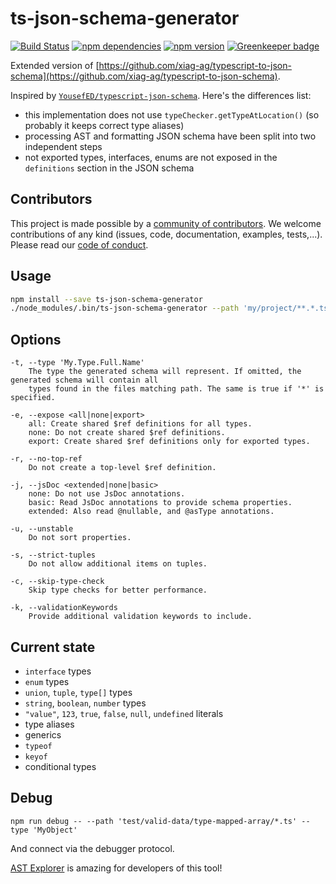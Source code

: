 # ts-json-schema-generator

[![Build Status](https://dev.azure.com/vega-vis/ts-json-schema-generator/_apis/build/status/vega.ts-json-schema-generator)](https://dev.azure.com/vega-vis/ts-json-schema-generator/_build/latest?definitionId=3)
[![npm dependencies](https://david-dm.org/vega/ts-json-schema-generator.svg)](https://www.npmjs.com/package/ts-json-schema-generator)
[![npm version](https://img.shields.io/npm/v/ts-json-schema-generator.svg)](https://www.npmjs.com/package/ts-json-schema-generator) [![Greenkeeper badge](https://badges.greenkeeper.io/vega/ts-json-schema-generator.svg)](https://greenkeeper.io/)

Extended version of [https://github.com/xiag-ag/typescript-to-json-schema](https://github.com/xiag-ag/typescript-to-json-schema).

Inspired by [`YousefED/typescript-json-schema`](https://github.com/YousefED/typescript-json-schema). Here's the differences list:

* this implementation does not use `typeChecker.getTypeAtLocation()` (so probably it keeps correct type aliases)
* processing AST and formatting JSON schema have been split into two independent steps
* not exported types, interfaces, enums are not exposed in the `definitions` section in the JSON schema

## Contributors

This project is made possible by a [community of contributors](https://github.com/vega/ts-json-schema-generator/graphs/contributors). We welcome contributions of any kind (issues, code, documentation, examples, tests,...). Please read our [code of conduct](https://github.com/vega/vega/blob/master/CODE_OF_CONDUCT.md).

## Usage

```bash
npm install --save ts-json-schema-generator
./node_modules/.bin/ts-json-schema-generator --path 'my/project/**.*.ts' --type 'My.Type.Full.Name'
```

## Options

```
-t, --type 'My.Type.Full.Name'
    The type the generated schema will represent. If omitted, the generated schema will contain all
    types found in the files matching path. The same is true if '*' is specified.

-e, --expose <all|none|export>
    all: Create shared $ref definitions for all types.
    none: Do not create shared $ref definitions.
    export: Create shared $ref definitions only for exported types.

-r, --no-top-ref
    Do not create a top-level $ref definition.

-j, --jsDoc <extended|none|basic>
    none: Do not use JsDoc annotations.
    basic: Read JsDoc annotations to provide schema properties.
    extended: Also read @nullable, and @asType annotations.

-u, --unstable
    Do not sort properties.

-s, --strict-tuples
    Do not allow additional items on tuples.

-c, --skip-type-check
    Skip type checks for better performance.

-k, --validationKeywords
    Provide additional validation keywords to include.
```


## Current state

* `interface` types
* `enum` types
* `union`, `tuple`, `type[]` types
* `string`, `boolean`, `number` types
* `"value"`, `123`, `true`, `false`, `null`, `undefined` literals
* type aliases
* generics
* `typeof`
* `keyof`
* conditional types

## Debug

`npm run debug -- --path 'test/valid-data/type-mapped-array/*.ts' --type 'MyObject'`

And connect via the debugger protocol.

[AST Explorer](https://astexplorer.net/) is amazing for developers of this tool!
